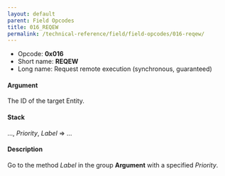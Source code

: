 ```yaml
---
layout: default
parent: Field Opcodes
title: 016_REQEW
permalink: /technical-reference/field/field-opcodes/016-reqew/
---
```


-   Opcode: **0x016**
-   Short name: **REQEW**
-   Long name: Request remote execution (synchronous, guaranteed)

#### Argument

The ID of the target Entity.

#### Stack

..., *Priority*, *Label* =&gt; ...

#### Description

Go to the method *Label* in the group **Argument** with a specified *Priority*.
